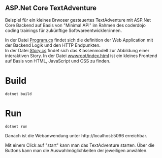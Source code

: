 ASP.Net Core TextAdventure
----

Beispiel für ein kleines Brwoser gesteuertes TextAdventure mit ASP.Net Core Backend 
auf Basis von "Minimal API" im Rahmen des coderdojo coding trainings für zukünftige Softwareentwickler:innen.

In der Datei [Program.cs](./Program.cs) findet sich die definition der Web Application mit der Backend Logik und den HTTP Endpunkten.  
In der Datei [Story.cs](./Story.cs) findet sich das Klassenmodell zur Abbildung einer interaktiven Story.
In der Datei [wwwroot/index.html](./wwwroot/index.html) ist ein kleines Frontend auf Basis von HTML, JavaScript und CSS zu finden.

# Build

```
dotnet build
```

# Run
```
dotnet run
```

Danach ist die Webanwendung unter http://localhost:5096 erreichbar.

Mit einem Click auf "start" kann man das TextAdventure starten.
Über die Buttons kann man die Auswahlmöglichkeiten der jeweiligen
anwählen.